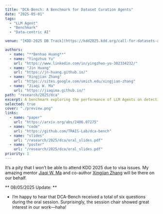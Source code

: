 ```yaml
---
title: "DCA-Bench: A Benchmark for Dataset Curation Agents"
date: "2025-05-01"
tags:
  - "LLM Agent"
  - "Benchmark"
  - "Data-centric AI"

venue: "[KDD-2025 DB Track](https://kdd2025.kdd.org/call-for-datasets-and-benchmarks-track-papers/) **(Oral)**, [ICML-2025 Data World](https://dataworldicml2025.github.io/)"

authors:
  - name: "**Benhao Huang**"
  - name: "Yingzhuo Yu"
    url: "https://www.linkedin.com/in/yingzhuo-yu-302334232/" 
  - name: "Jin Huang"
    url: "https://jn-huang.github.io/"
  - name: "Xingjian Zhang"
    url: "https://sites.google.com/umich.edu/xingjian-zhang"
  - name: "Jiaqi W. Ma"
    url: "https://jiaqima.github.io/"
path: "research/2025/dca"
excerpt: A benchmark exploring the performance of LLM Agents on detecting issues in datasets hosted on popular platforms.
selected: true
cover: "./preview.png"
links:
  - name: "paper"
    url: "https://arxiv.org/abs/2406.07275"
  - name: "code"
    url: "https://github.com/TRAIS-Lab/dca-bench"
  - name: "slides"
    url: "/research/2025/dca/oral_slides.pdf"
  - name: "poster"
    url: "/research/2025/dca/oral_slides.pdf"  
priority: 1
---
```




It’s a pity that I won’t be able to attend KDD 2025 due to visa issues. My amazing mentor [Jiaqi W. Ma](https://jiaqima.github.io/) and co-author [Xingjian Zhang](https://sites.google.com/umich.edu/xingjian-zhang) will be there on our behalf.

** 08/05/2025 Update: **

- I’m happy to hear that DCA-Bench received a total of six questions during the oral session. Surprisingly, the session chair showed great interest in our work—haha!

